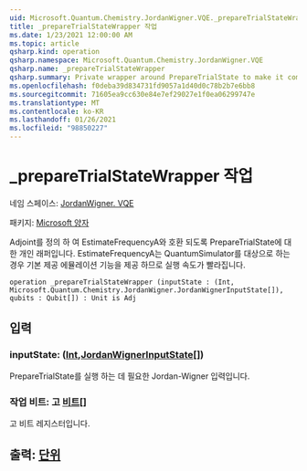 ```yaml
---
uid: Microsoft.Quantum.Chemistry.JordanWigner.VQE._prepareTrialStateWrapper
title: _prepareTrialStateWrapper 작업
ms.date: 1/23/2021 12:00:00 AM
ms.topic: article
qsharp.kind: operation
qsharp.namespace: Microsoft.Quantum.Chemistry.JordanWigner.VQE
qsharp.name: _prepareTrialStateWrapper
qsharp.summary: Private wrapper around PrepareTrialState to make it compatible with EstimateFrequencyA by defining an adjoint. EstimateFrequencyA has built-in emulation feature when targeting the QuantumSimulator, which speeds up its execution.
ms.openlocfilehash: f0deba39d834731fd9057a1d40d0c78b2b7e6bb8
ms.sourcegitcommit: 71605ea9cc630e84e7ef29027e1f0ea06299747e
ms.translationtype: MT
ms.contentlocale: ko-KR
ms.lasthandoff: 01/26/2021
ms.locfileid: "98850227"
---
```

# <a name="_preparetrialstatewrapper-operation"></a>_prepareTrialStateWrapper 작업

네임 스페이스: [JordanWigner. VQE](xref:Microsoft.Quantum.Chemistry.JordanWigner.VQE)

패키지: [Microsoft 양자](https://nuget.org/packages/Microsoft.Quantum.Chemistry)


Adjoint를 정의 하 여 EstimateFrequencyA와 호환 되도록 PrepareTrialState에 대 한 개인 래퍼입니다.
EstimateFrequencyA는 QuantumSimulator를 대상으로 하는 경우 기본 제공 에뮬레이션 기능을 제공 하므로 실행 속도가 빨라집니다.

```qsharp
operation _prepareTrialStateWrapper (inputState : (Int, Microsoft.Quantum.Chemistry.JordanWigner.JordanWignerInputState[]), qubits : Qubit[]) : Unit is Adj
```


## <a name="input"></a>입력

### <a name="inputstate--intjordanwignerinputstate"></a>inputState: ([Int](xref:microsoft.quantum.lang-ref.int),[JordanWignerInputState](xref:Microsoft.Quantum.Chemistry.JordanWigner.JordanWignerInputState)[])

PrepareTrialState를 실행 하는 데 필요한 Jordan-Wigner 입력입니다.


### <a name="qubits--qubit"></a>작업 비트: 고 [비트](xref:microsoft.quantum.lang-ref.qubit)[]

고 비트 레지스터입니다.



## <a name="output--unit"></a>출력: [단위](xref:microsoft.quantum.lang-ref.unit)

